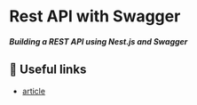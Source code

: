 # Rest API with Swagger

##### Building a REST API using Nest.js and Swagger

## :sunrise_over_mountains: Useful links

- [article](https://habr.com/ru/post/668340/)
